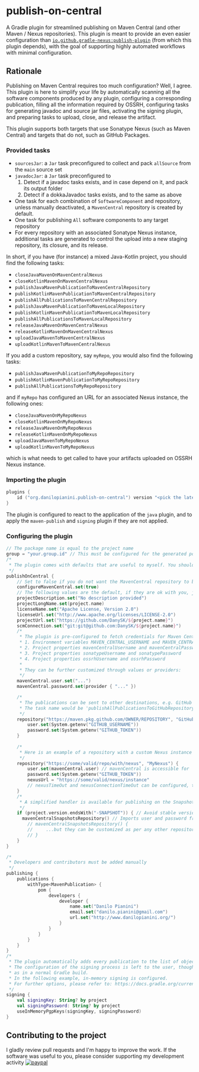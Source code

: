 # publish-on-central
A Gradle plugin for streamlined publishing on Maven Central
(and other Maven / Nexus repositories).
This plugin is meant to provide an even easier configuration than
[`io.github.gradle-nexus:publish-plugin`](https://github.com/gradle-nexus/publish-plugin)
(from which this plugin depends),
with the goal of supporting highly automated workflows with minimal configuration.

## Rationale
Publishing on Maven Central requires too much configuration?
Well, I agree.
This plugin is here to simplify your life by automatically
scanning all the software components produced by any plugin,
configuring a corresponding publication,
filling all the information required by OSSRH,
configuring tasks for generating javadoc and source jar files,
activating the signing plugin,
and preparing tasks to upload, close, and release the artifact.

This plugin supports both targets that use Sonatype Nexus (such as Maven Central)
and targets that do not, such as GitHub Packages.

### Provided tasks

* `sourcesJar`: a `Jar` task preconfigured to collect and pack `allSource` from the `main` source set
* `javadocJar`: a `Jar` task preconfigured to
    1. Detect if a javadoc tasks exists, and in case depend on it, and pack its output folder
    2. Detect if a dokkaJavadoc tasks exists, and to the same as above
* One task for each combination of `SoftwareComponent` and repository,
  unless manually deactivated, a `MavenCentral` repository is created by default.
* One task for publishing `All` software components to any target repository
* For every repository with an associated Sonatype Nexus instance, additional tasks are generated to control the
  upload into a new staging repository, its closure, and its release.

In short, if you have (for instance) a mixed Java-Kotlin project,
you should find the following tasks:

* `closeJavaMavenOnMavenCentralNexus`
* `closeKotlinMavenOnMavenCentralNexus`
* `publishJavaMavenPublicationToMavenCentralRepository`
* `publishKotlinMavenPublicationToMavenCentralRepository`
* `publishAllPublicationsToMavenCentralRepository`
* `publishJavaMavenPublicationToMavenLocalRepository`
* `publishKotlinMavenPublicationToMavenLocalRepository`
* `publishAllPublicationsToMavenLocalRepository`
* `releaseJavaMavenOnMavenCentralNexus`
* `releaseKotlinMavenOnMavenCentralNexus`
* `uploadJavaMavenToMavenCentralNexus`
* `uploadKotlinMavenToMavenCentralNexus`

If you add a custom repository, say `myRepo`, you would also find the following tasks:

* `publishJavaMavenPublicationToMyRepoRepository`
* `publishKotlinMavenPublicationToMyRepoRepository`
* `publishAllPublicationsToMyRepoRepository`

and if `myRepo` has configured an URL for an associated Nexus instance, the following ones:

* `closeJavaMavenOnMyRepoNexus`
* `closeKotlinMavenOnMyRepoNexus`
* `releaseJavaMavenOnMyRepoNexus`
* `releaseKotlinMavenOnMyRepoNexus`
* `uploadJavaMavenToMyRepoNexus`
* `uploadKotlinMavenToMyRepoNexus`

which is what needs to get called to have your artifacts uploaded on OSSRH Nexus instance.

### Importing the plugin

```kotlin
plugins {
    id ("org.danilopianini.publish-on-central") version "<pick the latest>")
}
```
The plugin is configured to react to the application of the `java` plugin, and to apply the `maven-publish` and `signing` plugin if they are not applied.

### Configuring the plugin

```kotlin
// The package name is equal to the project name
group = "your.group.id" // This must be configured for the generated pom.xml to work correctly
/*
 * The plugin comes with defaults that are useful to myself. You should configure it to behave as you please:
 */
publishOnCentral {
    // Set to false if you do not want the MavenCentral repository to be automatically configured
    configureMavenCentral.set(true)
    // The following values are the default, if they are ok with you, just omit them
    projectDescription.set("No description provided")
    projectLongName.set(project.name)
    licenseName.set("Apache License, Version 2.0")
    licenseUrl.set("http://www.apache.org/licenses/LICENSE-2.0")
    projectUrl.set("https://github.com/DanySK/${project.name}")
    scmConnection.set("git:git@github.com:DanySK/${project.name}")
    /*
     * The plugin is pre-configured to fetch credentials for Maven Central from the context in the following order:
     * 1. Environment variables MAVEN_CENTRAL_USERNAME and MAVEN_CENTRAL_PASSWORD
     * 2. Project properties mavenCentralUsername and mavenCentralPassword
     * 3. Project properties sonatypeUsername and sonatypePassword
     * 4. Project properties ossrhUsername and ossrhPassword
     * 
     * They can be further customized through values or providers:
     */
    mavenCentral.user.set("...")
    mavenCentral.password.set(provider { "..." })

    /*
     * The publications can be sent to other destinations, e.g. GitHub
     * The task name would be 'publishAllPublicationsToGitHubRepository'
     */
    repository("https://maven.pkg.github.com/OWNER/REPOSITORY", "GitHub") {
        user.set(System.getenv("GITHUB_USERNAME"))
        password.set(System.getenv("GITHUB_TOKEN"))
    }
  
    /*
     * Here is an example of a repository with a custom Nexus instance
     */
    repository("https://some/valid/repo/with/nexus", "MyNexus") {
        user.set(mavenCentral.user) // mavenCentral is accessible for 
        password.set(System.getenv("GITHUB_TOKEN"))
        nexusUrl = "https://some/valid/nexus/instance"
        // nexusTimeOut and nexusConnectionTimeOut can be configured, too.
    }
    /*
     * A simplified handler is available for publishing on the Snapshots repository of Maven Central
     */
    if (project.version.endsWith("-SNAPSHOT")) { // Avoid stable versions being pushed there...
      mavenCentralSnapshotsRepository() // Imports user and password from the configuration for Maven Central
        // mavenCentralSnapshotsRepository() {
        //     ...but they can be customized as per any other repository
        // }
    }
}

/*
 * Developers and contributors must be added manually
 */
publishing {
    publications {
        withType<MavenPublication> {
            pom {
                developers {
                    developer {
                        name.set("Danilo Pianini")
                        email.set("danilo.pianini@gmail.com")
                        url.set("http://www.danilopianini.org/")
                    }
                }
            }
        }
    }
}
/*
 * The plugin automatically adds every publication to the list of objects to sign
 * The configuration of the signing process is left to the user, though,
 * as in a normal Gradle build.
 * In the following example, in-memory signing is configured.
 * For further options, please refer to: https://docs.gradle.org/current/userguide/signing_plugin.html
 */
signing {
    val signingKey: String? by project
    val signingPassword: String? by project
    useInMemoryPgpKeys(signingKey, signingPassword)
}
```

## Contributing to the project

I gladly review pull requests and I'm happy to improve the work.
If the software was useful to you, please consider supporting my development activity
[![paypal](https://www.paypalobjects.com/en_US/i/btn/btn_donate_SM.gif)](https://www.paypal.com/cgi-bin/webscr?cmd=_donations&business=5P4DSZE5DV4H2&currency_code=EUR)
